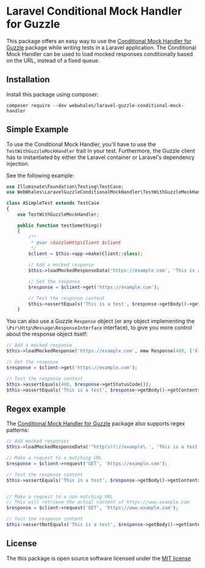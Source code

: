 # Laravel Conditional Mock Handler for Guzzle

This package offers an easy way to use the
 [Conditional Mock Handler for Guzzle](https://github.com/WebWhales/guzzle-conditional-mock-handler) package while
 writing tests in a Laravel application. The Conditional Mock Handler can be used to load mocked responses conditionally
 based on the URL, instead of a fixed queue.


## Installation

Install this package using composer:

```
composer require --dev webwhales/laravel-guzzle-conditional-mock-handler
```


## Simple Example

To use the Conditional Mock Handler, you'll have to use the `TestWithGuzzleMockHandler` trait in your test. Furthermore,
 the Guzzle client has to instantiated by either the Laravel container or Laravel's dependency injection.

See the following example:

```php
use Illuminate\Foundation\Testing\TestCase;
use WebWhales\LaravelGuzzleConditionalMockHandler\TestWithGuzzleMockHandler;

class ASimpleTest extends TestCase
{
    use TestWithGuzzleMockHandler;

    public function testSomething()
    {
        /**
         * @var \GuzzleHttp\Client $client
         */
        $client = $this->app->make(Client::class);

        // Add a mocked response
        $this->loadMockedResponseData('https://example.com', 'This is a test');

        // Get the response
        $response = $client->get('https://example.com');

		// Test the response content
        $this->assertEquals('This is a test', $response->getBody()->getContents());
    }
```

You can also use a Guzzle `Response` object (or any object implementing the `\Psr\Http\Message\ResponseInterface`
 interface), to give you more control about the response object itself:

```php
// Add a mocked response
$this->loadMockedResponse('https://example.com', new Response(400, ['X-Test' => 'Test'], 'This is a test'));

// Get the response
$response = $client->get('https://example.com');

// Test the response content
$this->assertEquals(400, $response->getStatusCode());
$this->assertEquals('This is a test', $response->getBody()->getContents());
```


## Regex example

The [Conditional Mock Handler for Guzzle](https://github.com/WebWhales/guzzle-conditional-mock-handler) package also
 supports regex patterns:

```php
// Add mocked responses
$this->loadMockedResponseData('^http(s)?://example\.', 'This is a test');

// Make a request to a matching URL
$response = $client->request('GET', 'https://example.com');

// Test the response content
$this->assertEquals('This is a test', $response->getBody()->getContents());


// Make a request to a non matching URL
// This will retrieve the actual content of https://www.example.com
$response = $client->request('GET', 'https://www.example.com');

// Test the response content
$this->assertNotEquals('This is a test', $response->getBody()->getContents());
```


## License

The this package is open source software licensed under the [MIT license](https://opensource.org/licenses/MIT)

